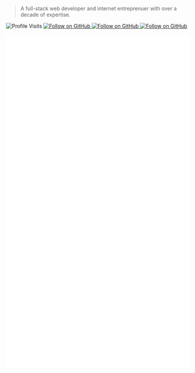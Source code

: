 > A full-stack web developer and internet entreprenuer with over a decade of expertise.


<p>
  <img src="https://komarev.com/ghpvc/?username=hasan-ahani&style=flat-square" alt="Profile Visits"> 
  <a href="https://github.com/hasan-ahani" target="_blank">
    <img alt="Follow on GitHub" src="https://img.shields.io/github/followers/hasan-ahani?label=Follow&style=social">
  </a>
  <a href="https://linkedin.com/in/hasan-ahani" target="_blank">
    <img alt="Follow on GitHub" src="https://camo.githubusercontent.com/818f89286fc89f5ab6355b98540bb78634eb63c57804d19015c96252609db0db/68747470733a2f2f696d672e736869656c64732e696f2f62616467652f2d4c696e6b6564496e2d3030303f266c6f676f3d4c696e6b6564496e266c6f676f436f6c6f723d303037374235">
  </a>
  <a href="https://instagram.com/hasan.ahani" target="_blank">
    <img alt="Follow on GitHub" src="https://camo.githubusercontent.com/ec8bfb0df0620fa55ccb580a3bddf34e85179ad5af1d0b694a3f5ec02e167a32/68747470733a2f2f696d672e736869656c64732e696f2f62616467652f2d496e7374616772616d2d3030303f266c6f676f3d696e7374616772616d266c6f676f436f6c6f723d7768697465">
  </a>
</p>

<a href="https://github.com/hasan-ahani" align="center">

  <img src="/github-metrics.svg"/> 
</a>
